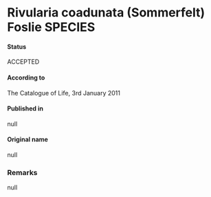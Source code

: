 # Rivularia coadunata (Sommerfelt) Foslie SPECIES

#### Status
ACCEPTED

#### According to
The Catalogue of Life, 3rd January 2011

#### Published in
null

#### Original name
null

### Remarks
null